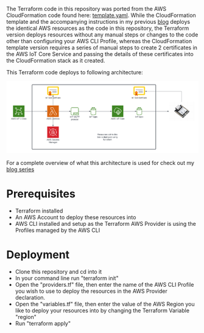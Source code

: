 The Terraform code in this repository was ported from the AWS CloudFormation code found here: [template.yaml](https://github.com/chiwaichan/aws-iot-cat-feeder/blob/main/aws/template.yaml). While the CloudFormation template and the accompanying instructions in my previous [blog](https://www.chiwaichan.co.nz/2021/11/04/smart-cat-feeder-part-2/) deploys the identical AWS resources as the code in this repository, the Terraform version deploys resources without any manual steps or changes to the code other than configuring your AWS CLI Profile, whereas the CloudFormation template version requires a series of manual steps to create 2 certificates in the AWS IoT Core Service and passing the details of these certificates into the CloudFormation stack as it created. 

This Terraform code deploys to following architecture:

![architecture](images/architecture.png)

For a complete overview of what this architecture is used for check out my [blog series](https://www.chiwaichan.co.nz/2021/10/16/smart-cat-feeder-part-1/)

# Prerequisites
 - Terraform installed
 - An AWS Account to deploy these resources into
 - AWS CLI installed and setup as the Terraform AWS Provider is using the Profiles managed by the AWS CLI

# Deployment
 - Clone this repository and cd into it
 - In your command line run "terraform init"
 - Open the "providers.tf" file, then enter the name of the AWS CLI Profile you wish to use to deploy the resources in the AWS Provider declaration.
 - Open the "variables.tf" file, then enter the value of the AWS Region you like to deploy your resources into by changing the Terraform Variable "region"
 - Run "terraform apply"
